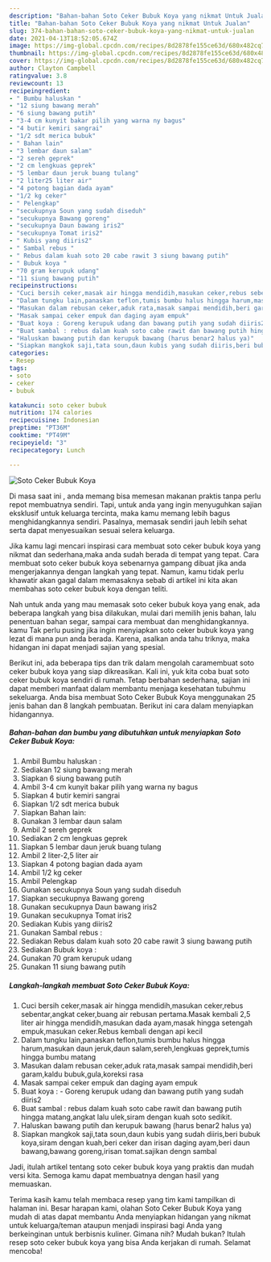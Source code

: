 ```yaml
---
description: "Bahan-bahan Soto Ceker Bubuk Koya yang nikmat Untuk Jualan"
title: "Bahan-bahan Soto Ceker Bubuk Koya yang nikmat Untuk Jualan"
slug: 374-bahan-bahan-soto-ceker-bubuk-koya-yang-nikmat-untuk-jualan
date: 2021-04-13T18:52:05.674Z
image: https://img-global.cpcdn.com/recipes/8d2878fe155ce63d/680x482cq70/soto-ceker-bubuk-koya-foto-resep-utama.jpg
thumbnail: https://img-global.cpcdn.com/recipes/8d2878fe155ce63d/680x482cq70/soto-ceker-bubuk-koya-foto-resep-utama.jpg
cover: https://img-global.cpcdn.com/recipes/8d2878fe155ce63d/680x482cq70/soto-ceker-bubuk-koya-foto-resep-utama.jpg
author: Clayton Campbell
ratingvalue: 3.8
reviewcount: 13
recipeingredient:
- " Bumbu haluskan "
- "12 siung bawang merah"
- "6 siung bawang putih"
- "3-4 cm kunyit bakar pilih yang warna ny bagus"
- "4 butir kemiri sangrai"
- "1/2 sdt merica bubuk"
- " Bahan lain"
- "3 lembar daun salam"
- "2 sereh geprek"
- "2 cm lengkuas geprek"
- "5 lembar daun jeruk buang tulang"
- "2 liter25 liter air"
- "4 potong bagian dada ayam"
- "1/2 kg ceker"
- " Pelengkap"
- "secukupnya Soun yang sudah diseduh"
- "secukupnya Bawang goreng"
- "secukupnya Daun bawang iris2"
- "secukupnya Tomat iris2"
- " Kubis yang diiris2"
- " Sambal rebus "
- " Rebus dalam kuah soto 20 cabe rawit 3 siung bawang putih"
- " Bubuk koya "
- "70 gram kerupuk udang"
- "11 siung bawang putih"
recipeinstructions:
- "Cuci bersih ceker,masak air hingga mendidih,masukan ceker,rebus sebentar,angkat ceker,buang air rebusan pertama.Masak kembali 2,5 liter air hingga mendidih,masukan dada ayam,masak hingga setengah empuk,masukan ceker.Rebus kembali dengan api kecil"
- "Dalam tungku lain,panaskan teflon,tumis bumbu halus hingga harum,masukan daun jeruk,daun salam,sereh,lengkuas geprek,tumis hingga bumbu matang"
- "Masukan dalam rebusan ceker,aduk rata,masak sampai mendidih,beri garam,kaldu bubuk,gula,koreksi rasa"
- "Masak sampai ceker empuk dan daging ayam empuk"
- "Buat koya : Goreng kerupuk udang dan bawang putih yang sudah diiris2"
- "Buat sambal : rebus dalam kuah soto cabe rawit dan bawang putih hingga matang,angkat lalu ulek,siram dengan kuah soto sedikit."
- "Haluskan bawang putih dan kerupuk bawang (harus benar2 halus ya)"
- "Siapkan mangkok saji,tata soun,daun kubis yang sudah diiris,beri bubuk koya,siram dengan kuah,beri ceker dan irisan daging ayam,beri daun bawang,bawang goreng,irisan tomat.sajikan dengn sambal"
categories:
- Resep
tags:
- soto
- ceker
- bubuk

katakunci: soto ceker bubuk 
nutrition: 174 calories
recipecuisine: Indonesian
preptime: "PT36M"
cooktime: "PT49M"
recipeyield: "3"
recipecategory: Lunch

---
```



![Soto Ceker Bubuk Koya](https://img-global.cpcdn.com/recipes/8d2878fe155ce63d/680x482cq70/soto-ceker-bubuk-koya-foto-resep-utama.jpg)

Di masa  saat ini , anda memang bisa memesan makanan praktis tanpa perlu repot membuatnya sendiri. Tapi, untuk anda yang ingin menyuguhkan sajian eksklusif untuk keluarga tercinta, maka kamu memang lebih bagus menghidangkannya sendiri. Pasalnya, memasak sendiri jauh lebih sehat serta dapat menyesuaikan sesuai selera keluarga.

Jika kamu lagi mencari inspirasi cara membuat soto ceker bubuk koya yang nikmat dan sederhana,maka anda sudah berada di tempat yang tepat. Cara membuat soto ceker bubuk koya  sebenarnya gampang dibuat jika anda mengerjakannya dengan langkah yang tepat. Namun, kamu tidak perlu khawatir akan gagal dalam memasaknya 
sebab di artikel ini kita akan membahas soto ceker bubuk koya dengan teliti.  



Nah untuk anda yang mau memasak soto ceker bubuk koya yang enak, ada beberapa langkah yang bisa dilakukan, mulai dari memilih jenis bahan, lalu penentuan bahan segar, sampai cara membuat dan menghidangkannya. kamu Tak perlu pusing jika ingin menyiapkan soto ceker bubuk koya yang lezat di mana pun anda berada. Karena, asalkan anda  tahu triknya, maka hidangan ini dapat menjadi sajian yang spesial.

Berikut ini, ada beberapa tips dan trik dalam mengolah caramembuat soto ceker bubuk koya yang siap dikreasikan. Kali ini, yuk kita coba buat soto ceker bubuk koya sendiri di rumah. Tetap berbahan sederhana, sajian ini dapat memberi manfaat dalam membantu menjaga kesehatan tubuhmu sekeluarga. Anda bisa membuat Soto Ceker Bubuk Koya menggunakan 25 jenis bahan dan 8 langkah pembuatan. Berikut ini cara dalam menyiapkan hidangannya.

<!--inarticleads1-->

##### Bahan-bahan dan bumbu yang dibutuhkan untuk menyiapkan Soto Ceker Bubuk Koya:

1. Ambil  Bumbu haluskan :
1. Sediakan 12 siung bawang merah
1. Siapkan 6 siung bawang putih
1. Ambil 3-4 cm kunyit bakar pilih yang warna ny bagus
1. Siapkan 4 butir kemiri sangrai
1. Siapkan 1/2 sdt merica bubuk
1. Siapkan  Bahan lain:
1. Gunakan 3 lembar daun salam
1. Ambil 2 sereh geprek
1. Sediakan 2 cm lengkuas geprek
1. Siapkan 5 lembar daun jeruk buang tulang
1. Ambil 2 liter-2,5 liter air
1. Siapkan 4 potong bagian dada ayam
1. Ambil 1/2 kg ceker
1. Ambil  Pelengkap
1. Gunakan secukupnya Soun yang sudah diseduh
1. Siapkan secukupnya Bawang goreng
1. Gunakan secukupnya Daun bawang iris2
1. Gunakan secukupnya Tomat iris2
1. Sediakan  Kubis yang diiris2
1. Gunakan  Sambal rebus :
1. Sediakan  Rebus dalam kuah soto 20 cabe rawit 3 siung bawang putih
1. Sediakan  Bubuk koya :
1. Gunakan 70 gram kerupuk udang
1. Gunakan 11 siung bawang putih




<!--inarticleads2-->

##### Langkah-langkah membuat Soto Ceker Bubuk Koya:

1. Cuci bersih ceker,masak air hingga mendidih,masukan ceker,rebus sebentar,angkat ceker,buang air rebusan pertama.Masak kembali 2,5 liter air hingga mendidih,masukan dada ayam,masak hingga setengah empuk,masukan ceker.Rebus kembali dengan api kecil
1. Dalam tungku lain,panaskan teflon,tumis bumbu halus hingga harum,masukan daun jeruk,daun salam,sereh,lengkuas geprek,tumis hingga bumbu matang
1. Masukan dalam rebusan ceker,aduk rata,masak sampai mendidih,beri garam,kaldu bubuk,gula,koreksi rasa
1. Masak sampai ceker empuk dan daging ayam empuk
1. Buat koya : - Goreng kerupuk udang dan bawang putih yang sudah diiris2
1. Buat sambal : rebus dalam kuah soto cabe rawit dan bawang putih hingga matang,angkat lalu ulek,siram dengan kuah soto sedikit.
1. Haluskan bawang putih dan kerupuk bawang (harus benar2 halus ya)
1. Siapkan mangkok saji,tata soun,daun kubis yang sudah diiris,beri bubuk koya,siram dengan kuah,beri ceker dan irisan daging ayam,beri daun bawang,bawang goreng,irisan tomat.sajikan dengn sambal




Jadi, itulah artikel tentang  soto ceker bubuk koya  yang praktis dan mudah versi kita. Semoga kamu dapat membuatnya dengan hasil yang memuaskan. 

Terima kasih kamu telah membaca resep yang tim kami tampilkan di halaman ini. Besar harapan kami, olahan  Soto Ceker Bubuk Koya yang mudah di atas dapat membantu Anda menyiapkan hidangan yang nikmat untuk keluarga/teman ataupun menjadi inspirasi bagi Anda yang berkeinginan untuk berbisnis kuliner. Gimana nih? Mudah bukan? Itulah resep soto ceker bubuk koya yang bisa Anda kerjakan di rumah. Selamat mencoba!

